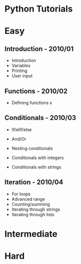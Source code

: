Python Tutorials
================

Easy
====


Introduction - 2010/01
----------------------

* Introduction
* Variables
* Printing
* User input


Functions - 2010/02
-------------------

* Defining functions x


Conditionals - 2010/03
----------------------

* If/elif/else
* And/Or
* Nesting conditionals

* Conditionals with integers
* Conditionals with strings


Iteration - 2010/04
-------------------

* For loops
* Advanced range
* Counting/summing
* Iterating through strings
* Iterating through lists


Intermediate
============




Hard
====


